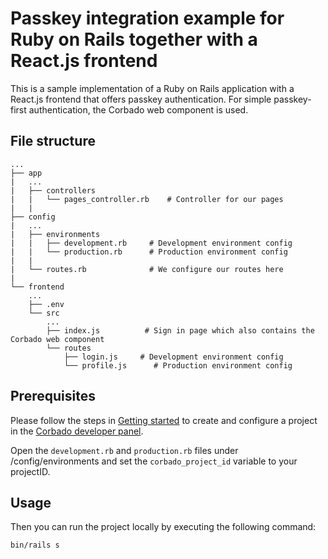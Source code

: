 # Passkey integration example for Ruby on Rails together with a React.js frontend

This is a sample implementation of a Ruby on Rails application with a React.js frontend that offers passkey authentication. For simple passkey-first authentication, the Corbado web component is used.

## File structure

```
...
├── app
|   ...
|   ├── controllers
|   |   └── pages_controller.rb    # Controller for our pages
|   |
├── config
|   ...
|   ├── environments                  
|   |   ├── development.rb     # Development environment config
|   |   └── production.rb      # Production environment config
|   |
|   └── routes.rb              # We configure our routes here
|
└── frontend
    ...
    ├── .env
    └── src                  
        ...
        ├── index.js          # Sign in page which also contains the Corbado web component
        └── routes                  
            ├── login.js     # Development environment config
            └── profile.js      # Production environment config
```

## Prerequisites

Please follow the steps in [Getting started](https://docs.corbado.com/overview/getting-started) to create and configure
a project in the [Corbado developer panel](https://app.corbado.com/signin#register).

Open the `development.rb` and `production.rb` files under /config/environments and set the `corbado_project_id` variable to your projectID.

## Usage

Then you can run the project locally by executing the following command:

```bash
bin/rails s
```

